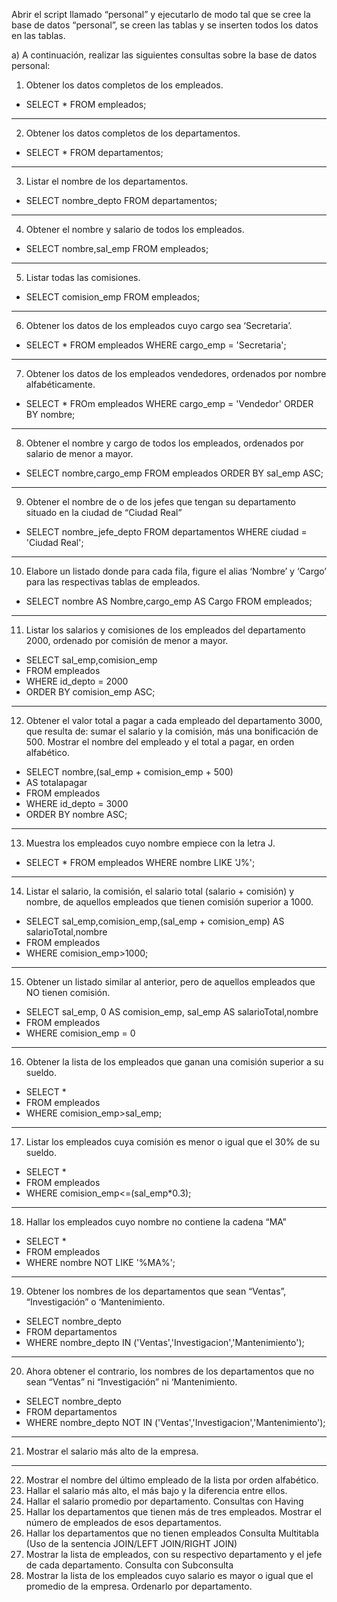 Abrir el script llamado “personal” y ejecutarlo de modo tal que se cree la base de datos
“personal”, se creen las tablas y se inserten todos los datos en las tablas.

a) A continuación, realizar las siguientes consultas sobre la base de datos personal:

1. Obtener los datos completos de los empleados.

- SELECT * FROM empleados;

---
2. Obtener los datos completos de los departamentos.

- SELECT * FROM departamentos;

---
3. Listar el nombre de los departamentos.

- SELECT nombre_depto FROM departamentos;

---
4. Obtener el nombre y salario de todos los empleados.

- SELECT nombre,sal_emp FROM empleados;

---
5. Listar todas las comisiones.

- SELECT comision_emp FROM empleados;

---
6. Obtener los datos de los empleados cuyo cargo sea ‘Secretaria’.
- SELECT * FROM empleados WHERE cargo_emp = 'Secretaria';

---
7. Obtener los datos de los empleados vendedores, ordenados por nombre
alfabéticamente.
- SELECT * FROm empleados WHERE cargo_emp = 'Vendedor' ORDER BY nombre;
---

8. Obtener el nombre y cargo de todos los empleados, ordenados por salario de menor a
mayor.
- SELECT nombre,cargo_emp FROM empleados ORDER BY sal_emp ASC;
---

9. Obtener el nombre de o de los jefes que tengan su departamento situado en la ciudad
de “Ciudad Real”
- SELECT nombre_jefe_depto FROM departamentos WHERE ciudad = 'Ciudad Real';
---

10. Elabore un listado donde para cada fila, figure el alias ‘Nombre’ y ‘Cargo’ para las
respectivas tablas de empleados.
- SELECT nombre AS Nombre,cargo_emp AS Cargo FROM empleados;
---

11. Listar los salarios y comisiones de los empleados del departamento 2000, ordenado
por comisión de menor a mayor.
 
- SELECT sal_emp,comision_emp
- FROM empleados
- WHERE id_depto = 2000
- ORDER BY comision_emp ASC;

---

12. Obtener el valor total a pagar a cada empleado del departamento 3000, que resulta
de: sumar el salario y la comisión, más una bonificación de 500. Mostrar el nombre del
empleado y el total a pagar, en orden alfabético.
- SELECT nombre,(sal_emp + comision_emp + 500)
- AS totalapagar
- FROM empleados
- WHERE id_depto = 3000
- ORDER BY nombre ASC;
---

13. Muestra los empleados cuyo nombre empiece con la letra J.
- SELECT * FROM empleados WHERE nombre LIKE 'J%';
---

14. Listar el salario, la comisión, el salario total (salario + comisión) y nombre, de aquellos
empleados que tienen comisión superior a 1000.
- SELECT sal_emp,comision_emp,(sal_emp + comision_emp) AS salarioTotal,nombre 
- FROM empleados
- WHERE comision_emp>1000;
---

15. Obtener un listado similar al anterior, pero de aquellos empleados que NO tienen
comisión.
- SELECT sal_emp, 0 AS comision_emp, sal_emp AS salarioTotal,nombre 
- FROM empleados
- WHERE comision_emp = 0
---

16. Obtener la lista de los empleados que ganan una comisión superior a su sueldo.
- SELECT * 
- FROM empleados
- WHERE comision_emp>sal_emp;
---

17. Listar los empleados cuya comisión es menor o igual que el 30% de su sueldo.
- SELECT *
- FROM empleados
- WHERE comision_emp<=(sal_emp*0.3);
---

18. Hallar los empleados cuyo nombre no contiene la cadena “MA”
- SELECT *
- FROM empleados
- WHERE nombre NOT LIKE '%MA%';
---

19. Obtener los nombres de los departamentos que sean “Ventas”, “Investigación” o
‘Mantenimiento.
- SELECT nombre_depto
- FROM departamentos
- WHERE nombre_depto IN ('Ventas','Investigacion','Mantenimiento');
---

20. Ahora obtener el contrario, los nombres de los departamentos que no sean “Ventas” ni
“Investigación” ni ‘Mantenimiento.
- SELECT nombre_depto
- FROM departamentos
- WHERE nombre_depto NOT IN ('Ventas','Investigacion','Mantenimiento');
---

21. Mostrar el salario más alto de la empresa.
---
22. Mostrar el nombre del último empleado de la lista por orden alfabético.
23. Hallar el salario más alto, el más bajo y la diferencia entre ellos.
24. Hallar el salario promedio por departamento.
Consultas con Having
25. Hallar los departamentos que tienen más de tres empleados. Mostrar el número de
empleados de esos departamentos.
26. Hallar los departamentos que no tienen empleados
Consulta Multitabla (Uso de la sentencia JOIN/LEFT JOIN/RIGHT JOIN)
27. Mostrar la lista de empleados, con su respectivo departamento y el jefe de cada
departamento.
Consulta con Subconsulta
28. Mostrar la lista de los empleados cuyo salario es mayor o igual que el promedio de la
empresa. Ordenarlo por departamento.